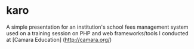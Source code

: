 karo
====

A simple presentation for an institution's school fees management system used on a training session on PHP and web frameworks/tools I conducted at [Camara Education] (http://camara.org/)
